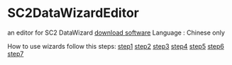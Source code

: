 # SC2DataWizardEditor
an editor for SC2 DataWizard
[download software](https://github.com/ttoyou/SC2DataWizardEditor/blob/master/%E9%93%B6%E6%B2%B3%E7%BC%96%E8%BE%91%E5%99%A8%E6%95%B0%E6%8D%AE%E5%90%91%E5%AF%BC%E4%BA%A7%E7%94%9F%E5%99%A8%E6%96%B0%E7%89%881.0.10.22.zip)
Language : Chinese only

How to use wizards
follow this steps:
[step1](https://github.com/ttoyou/SC2DataWizardEditor/blob/master/How%20to%20use%20wizards/step1.JPG)
[step2](https://github.com/ttoyou/SC2DataWizardEditor/blob/master/How%20to%20use%20wizards/step2.JPG)
[step3](https://github.com/ttoyou/SC2DataWizardEditor/blob/master/How%20to%20use%20wizards/step3.JPG)
[step4](https://github.com/ttoyou/SC2DataWizardEditor/blob/master/How%20to%20use%20wizards/step4.JPG)
[step5](https://github.com/ttoyou/SC2DataWizardEditor/blob/master/How%20to%20use%20wizards/step5.JPG)
[step6](https://github.com/ttoyou/SC2DataWizardEditor/blob/master/How%20to%20use%20wizards/step6.JPG)
[step7](https://github.com/ttoyou/SC2DataWizardEditor/blob/master/How%20to%20use%20wizards/step7.JPG)
